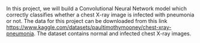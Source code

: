In this project, we will build a Convolutional Neural Network  model which correctly classifies whether a chest X-ray image is infected with pneumonia or not. The data for this project can be downloaded from this link  https://www.kaggle.com/datasets/paultimothymooney/chest-xray-pneumonia. The dataset contains normal and  infected chest X-ray images.
